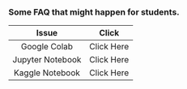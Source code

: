 ### Some FAQ that might happen for students.

|Issue   | Click   |
|:-:|:-:|
| Google Colab  | Click Here  |
| Jupyter Notebook | Click Here  |
| Kaggle Notebook| Click Here |